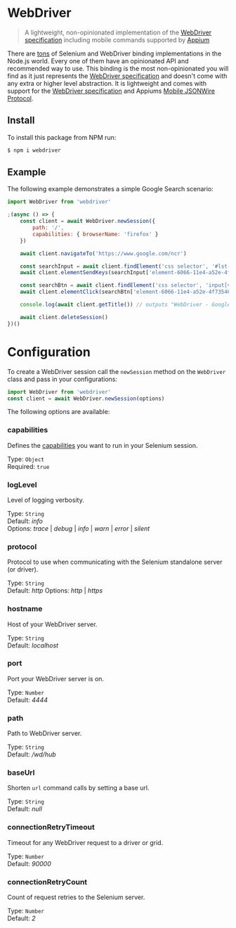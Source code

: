 WebDriver
=========

> A lightweight, non-opinionated implementation of the [WebDriver specification](https://w3c.github.io/webdriver/webdriver-spec.html) including mobile commands supported by [Appium](http://appium.io/)

There are [tons](https://github.com/christian-bromann/awesome-selenium#javascript) of Selenium and WebDriver binding implementations in the Node.js world. Every one of them have an opinionated API and recommended way to use. This binding is the most non-opinionated you will find as it just represents the [WebDriver specification](https://w3c.github.io/webdriver/webdriver-spec.html) and doesn't come with any extra or higher level abstraction. It is lightweight and comes with support for the [WebDriver specification](https://w3c.github.io/webdriver/webdriver-spec.html) and Appiums [Mobile JSONWire Protocol](https://github.com/appium/appium-base-driver/blob/master/docs/mjsonwp/protocol-methods.md).

## Install

To install this package from NPM run:

```sh
$ npm i webdriver
```

## Example

The following example demonstrates a simple Google Search scenario:

```js
import WebDriver from 'webdriver'

;(async () => {
    const client = await WebDriver.newSession({
        path: '/',
        capabilities: { browserName: 'firefox' }
    })

    await client.navigateTo('https://www.google.com/ncr')

    const searchInput = await client.findElement('css selector', '#lst-ib')
    await client.elementSendKeys(searchInput['element-6066-11e4-a52e-4f735466cecf'], 'WebDriver')

    const searchBtn = await client.findElement('css selector', 'input[value="Google Search"]')
    await client.elementClick(searchBtn['element-6066-11e4-a52e-4f735466cecf'])

    console.log(await client.getTitle()) // outputs "WebDriver - Google Search"

    await client.deleteSession()
})()
```

# Configuration

To create a WebDriver session call the `newSession` method on the `WebDriver` class and pass in your configurations:

```js
import WebDriver from 'webdriver'
const client = await WebDriver.newSession(options)
```

The following options are available:

### capabilities
Defines the [capabilities](https://w3c.github.io/webdriver/webdriver-spec.html#capabilities) you want to run in your Selenium session.

Type: `Object`<br>
Required: `true`

### logLevel
Level of logging verbosity.

Type: `String`<br>
Default: *info*<br>
Options: *trace* | *debug* | *info* | *warn* | *error* | *silent*

### protocol
Protocol to use when communicating with the Selenium standalone server (or driver).

Type: `String`<br>
Default: *http*
Options: *http* | *https*

### hostname
Host of your WebDriver server.

Type: `String`<br>
Default: *localhost*

### port
Port your WebDriver server is on.

Type: `Number`<br>
Default: *4444*

### path
Path to WebDriver server.

Type: `String`<br>
Default: */wd/hub*

### baseUrl
Shorten `url` command calls by setting a base url.

Type: `String`<br>
Default: *null*

### connectionRetryTimeout
Timeout for any WebDriver request to a driver or grid.

Type: `Number`<br>
Default: *90000*

### connectionRetryCount
Count of request retries to the Selenium server.

Type: `Number`<br>
Default: *2*

